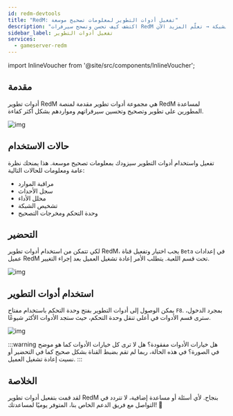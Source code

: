 ```yaml
---
id: redm-devtools
title: "RedM: تفعيل أدوات التطوير لمعلومات تصحيح موسعة"
description: "اكتشف كيف تحسن وتصحح سيرفرات RedM بكفاءة مع أدوات تطوير قوية لمراقبة الموارد وتشخيص الشبكة → تعلّم المزيد الآن"
sidebar_label: تفعيل أدوات التطوير
services:
  - gameserver-redm
---
```


import InlineVoucher from '@site/src/components/InlineVoucher';

## مقدمة

أدوات تطوير RedM هي مجموعة أدوات تطوير مقدمة لمنصة RedM لمساعدة المطورين على تطوير وتصحيح وتحسين سيرفراتهم ومواردهم بشكل أكثر كفاءة.

![img](https://screensaver01.zap-hosting.com/index.php/s/rNMcaSHBrNyD8Aw/preview)

<InlineVoucher />

## حالات الاستخدام

تفعيل واستخدام أدوات التطوير سيزودك بمعلومات تصحيح موسعة. هذا يمنحك نظرة عامة ومعلومات للحالات التالية:

- مراقبة الموارد
- سجل الأحداث
- محلل الأداء
- تشخيص الشبكة
- وحدة التحكم ومخرجات التصحيح

## التحضير

لكي تتمكن من استخدام أدوات تطوير RedM، يجب اختيار وتفعيل قناة `Beta` في إعدادات عميل RedM تحت قسم اللعبة. يتطلب الأمر إعادة تشغيل العميل بعد إجراء التغيير.

![img](https://screensaver01.zap-hosting.com/index.php/s/YnxrfpzBr8ZZA95/download)

## استخدام أدوات التطوير

يمكن الوصول إلى أدوات التطوير بفتح وحدة التحكم باستخدام مفتاح `F8`. بمجرد الدخول، سترى قسم الأدوات في أعلى تنقل وحدة التحكم، حيث ستجد الأدوات الأكثر شيوعًا.

![img](https://screensaver01.zap-hosting.com/index.php/s/24NqpsmSbJxnHaR/preview)

:::warning هل خيارات الأدوات مفقودة؟
هل لا ترى كل خيارات الأدوات كما هو موضح في الصورة؟ في هذه الحالة، ربما لم تقم بضبط القناة بشكل صحيح كما في التحضير أو نسيت إعادة تشغيل العميل.
:::

## الخلاصة

لقد قمت بتفعيل أدوات تطوير RedM بنجاح. لأي أسئلة أو مساعدة إضافية، لا تتردد في التواصل مع فريق الدعم الخاص بنا، المتوفر يوميًا لمساعدتك! 🙂

<InlineVoucher />